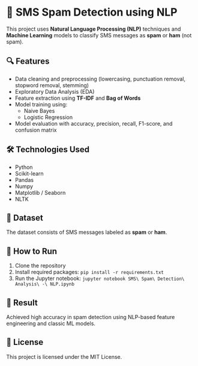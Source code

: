 
# 📩 SMS Spam Detection using NLP

This project uses **Natural Language Processing (NLP)** techniques and **Machine Learning** models to classify SMS messages as **spam** or **ham** (not spam).

## 🔍 Features
- Data cleaning and preprocessing (lowercasing, punctuation removal, stopword removal, stemming)
- Exploratory Data Analysis (EDA)
- Feature extraction using **TF-IDF** and **Bag of Words**
- Model training using:
  - Naive Bayes
  - Logistic Regression
- Model evaluation with accuracy, precision, recall, F1-score, and confusion matrix

## 🛠️ Technologies Used
- Python
- Scikit-learn
- Pandas
- Numpy
- Matplotlib / Seaborn
- NLTK

## 📁 Dataset
The dataset consists of SMS messages labeled as **spam** or **ham**.

## 🚀 How to Run
1. Clone the repository
2. Install required packages: `pip install -r requirements.txt`
3. Run the Jupyter notebook: `jupyter notebook SMS\ Spam\ Detection\ Analysis\ -\ NLP.ipynb`

## 📌 Result
Achieved high accuracy in spam detection using NLP-based feature engineering and classic ML models.

## 📜 License
This project is licensed under the MIT License.
